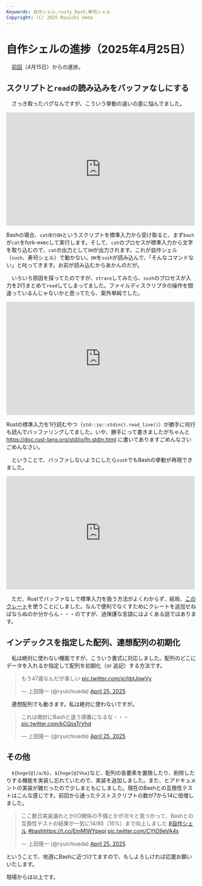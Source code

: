 ```yaml
---
Keywords: 自作シェル,rusty_bash,寿司シェル
Copyright: (C) 2025 Ryuichi Ueda
---
```


# 自作シェルの進捗（2025年4月25日）

　[前回](/?post=20250415)（4月15日）からの進捗。

## スクリプトと`read`の読み込みをバッファなしにする

　さっき取ったバグなんですが、こういう挙動の違いの差に悩んでました。

<iframe src="https://mi.shellgei.org/embed/notes/a6ym2hqylv" data-misskey-embed-id="v1_f27588c9-ce9f-40cb-a4a4-78e32995f587" loading="lazy" referrerpolicy="strict-origin-when-cross-origin" style="border: none; width: 100%; max-width: 500px; height: 300px; color-scheme: light dark;"></iframe>
<script defer src="https://mi.shellgei.org/embed.js"></script>

Bashの場合、`cat改行OH`というスクリプトを標準入力から受け取ると、まず`bash`が`cat`をfork-execして実行します。そして、`cat`のプロセスが標準入力から文字を取り込むので、`cat`の出力として`OH`が出力されます。これが自作シェル（`sush`、寿司シェル）で動かない。`OH`を`sush`が読み込んで、「そんなコマンドない」と叱ってきます。お前が読み込むからあかんのだが。

　いろいろ原因を探ってたのですが、`strace`してみたら、`sush`のプロセスが入力を2行まとめて`read`してしまってました。ファイルディスクリプタの操作を間違っているんじゃないかと思ってたら、案外単純でした。

<iframe src="https://mi.shellgei.org/embed/notes/a6ypdocro0" data-misskey-embed-id="v1_88fc84a1-5fe3-4d23-a2c9-9d8e364ef8f1" loading="lazy" referrerpolicy="strict-origin-when-cross-origin" style="border: none; width: 100%; max-width: 500px; height: 300px; color-scheme: light dark;"></iframe>
<script defer src="https://mi.shellgei.org/embed.js"></script>

Rustの標準入力を1行読むやつ（`std::io::stdin().read_line()`）が勝手に何行も読んでバッファリングしてました。いや、勝手にって書きましたがちゃんと https://doc.rust-lang.org/std/io/fn.stdin.html に書いてありますごめんなさいごめんなさい。

　ということで、バッファしないようにしたら`sush`でもBashの挙動が再現できました。

<iframe src="https://mi.shellgei.org/embed/notes/a700zqafw3" data-misskey-embed-id="v1_f5a83526-a4d4-40b0-b6c9-9e0327f82c97" loading="lazy" referrerpolicy="strict-origin-when-cross-origin" style="border: none; width: 100%; max-width: 500px; height: 300px; color-scheme: light dark;"></iframe>
<script defer src="https://mi.shellgei.org/embed.js"></script>

　ただ、Rustでバッファなしで標準入力を扱う方法がよくわからず、結局、[このクレート](https://crates.io/crates/io-streams)を使うことにしました。なんで便利でなくすためにクレートを追加せねばならぬのか分からん・・・のですが、過保護な言語にはよくある話ではあります。


## インデックスを指定した配列、連想配列の初期化

　私は絶対に使わない機能ですが、こういう書式に対応しました。配列のどこにデータを入れるか指定して配列を初期化（or 追記）する方法です。

<blockquote class="twitter-tweet"><p lang="ja" dir="ltr">もう47歳なんだが楽しい <a href="https://t.co/xchbtJqwVy">pic.twitter.com/xchbtJqwVy</a></p>&mdash; 上田隆一 (@ryuichiueda) <a href="https://twitter.com/ryuichiueda/status/1915697836676755952?ref_src=twsrc%5Etfw">April 25, 2025</a></blockquote> <script async src="https://platform.twitter.com/widgets.js" charset="utf-8"></script>

　連想配列でも動きます。私は絶対に使わないですが。

<blockquote class="twitter-tweet"><p lang="ja" dir="ltr">これは微妙にBashと違う順番になるな・・・ <a href="https://t.co/kCQssTrVhd">pic.twitter.com/kCQssTrVhd</a></p>&mdash; 上田隆一 (@ryuichiueda) <a href="https://twitter.com/ryuichiueda/status/1915699543976427971?ref_src=twsrc%5Etfw">April 25, 2025</a></blockquote> <script async src="https://platform.twitter.com/widgets.js" charset="utf-8"></script>

## その他

　`${hoge[@]/a/b}`、`${hoge[@]%%a}`など、配列の各要素を置換したり、削除したりする機能を実装し忘れていたので、実装を追加しました。また、ヒアドキュメントの実装が雑だったので少しまともにしました。現在のBashとの互換性テストはこんな感じです。前回から通ったテストスクリプトの数が$7$から$14$に倍増しました。

<blockquote class="twitter-tweet"><p lang="ja" dir="ltr">ここ数日実装漏れとかI/O関係の不備とかが次々と見つかって、Bashとの互換性テストの結果が一気に14/85（16%）まで向上しました <a href="https://twitter.com/hashtag/%E8%87%AA%E4%BD%9C%E3%82%B7%E3%82%A7%E3%83%AB?src=hash&amp;ref_src=twsrc%5Etfw">#自作シェル</a> <a href="https://twitter.com/hashtag/bash?src=hash&amp;ref_src=twsrc%5Etfw">#bash</a><a href="https://t.co/EmMlWYpeqi">https://t.co/EmMlWYpeqi</a> <a href="https://t.co/CYtO9eVA4s">pic.twitter.com/CYtO9eVA4s</a></p>&mdash; 上田隆一 (@ryuichiueda) <a href="https://twitter.com/ryuichiueda/status/1915670184528142632?ref_src=twsrc%5Etfw">April 25, 2025</a></blockquote> <script async src="https://platform.twitter.com/widgets.js" charset="utf-8"></script>


ということで、地道にBashに近づけてますので、もしよろしければ応援お願いいたします。


現場からは以上です。

